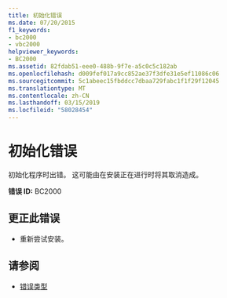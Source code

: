 ```yaml
---
title: 初始化错误
ms.date: 07/20/2015
f1_keywords:
- bc2000
- vbc2000
helpviewer_keywords:
- BC2000
ms.assetid: 82fdab51-eee0-488b-9f7e-a5c0c5c182ab
ms.openlocfilehash: d009fef017a9cc852ae37f3dfe31e5ef11086c06
ms.sourcegitcommit: 5c1abeec15fbddcc7dbaa729fabc1f1f29f12045
ms.translationtype: MT
ms.contentlocale: zh-CN
ms.lasthandoff: 03/15/2019
ms.locfileid: "58028454"
---
```

# <a name="initialization-error"></a>初始化错误
初始化程序时出错。 这可能由在安装正在进行时将其取消造成。  
  
 **错误 ID:** BC2000  
  
## <a name="to-correct-this-error"></a>更正此错误  
  
-   重新尝试安装。  
  
## <a name="see-also"></a>请参阅

- [错误类型](../../visual-basic/programming-guide/language-features/error-types.md)
